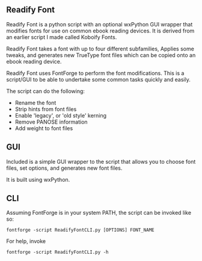 ## Readify Font

Readify Font is a python script with an optional wxPython GUI wrapper that modifies fonts for use on common ebook
reading devices. It is derived from an earlier script I made called Koboify Fonts.

Readify Font takes a font with up to four different subfamilies, Applies some tweaks, and generates new TrueType font
 files which can be copied onto an ebook reading device.

Readify Font uses FontForge to perform the font modifications. This is a script/GUI to be able to undertake some
common tasks quickly and easily.

The script can do the following:

- Rename the font
- Strip hints from font files
- Enable 'legacy', or 'old style' kerning
- Remove PANOSE information
- Add weight to font files

## GUI

Included is a simple GUI wrapper to the script that allows you to choose font files, set options, and generates new
font files.

It is built using wxPython.

## CLI

Assuming FontForge is in your system PATH, the script can be invoked like so:

`fontforge -script ReadifyFontCLI.py [OPTIONS] FONT_NAME`

For help, invoke

`fontforge -script ReadifyFontCLI.py -h`

